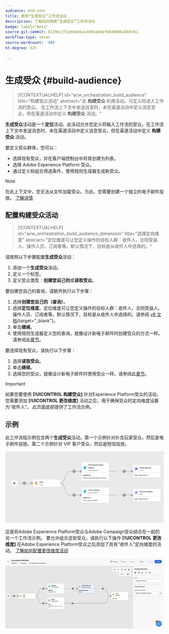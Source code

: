 ```yaml
---
audience: end-user
title: 使用“生成受众”工作流活动
description: 了解如何使用“生成受众”工作流活动
badge: label="Beta"
source-git-commit: 8139ec2f1e94bebacd89ea64af88d0b0babb8781
workflow-type: tm+mt
source-wordcount: '485'
ht-degree: 62%

---
```



# 生成受众 {#build-audience}

>[!CONTEXTUALHELP]
>id="acw_orchestration_build_audience"
>title="构建受众活动"
>abstract="此 **构建受众** 利用活动，可定义将进入工作流的受众。 在工作流上下文中发送消息时，未在渠道活动中定义消息受众，但在渠道活动中定义 **构建受众** 活动。"


**生成受众**&#x200B;活动是一个&#x200B;**定位**&#x200B;活动。此活动允许您定义将输入工作流的受众。在工作流上下文中发送消息时，未在渠道活动中定义消息受众，但在渠道活动中定义 **构建受众** 活动。

要定义受众群体，您可以：

* 选择现有受众，并在客户端控制台中将其创建为列表。
* 选择 Adobe Experience Platform 受众。
* 通过定义和组合筛选条件，使用规则生成器生成新受众。

>[!NOTE]
>
>在此上下文中，您无法从文件加载受众。为此，您需要创建一个独立的电子邮件投放。 [了解详情](../../audience/about-recipients.md)

<!--
The **Build audience** activity can be placed at the beginning of the workflow or after any other activity. Any activity can be placed after the **Build audience**.
-->

## 配置构建受众活动

>[!CONTEXTUALHELP]
>id="acw_orchestration_build_audience_dimension"
>title="选择定向维度"
>abstract="定位维度可让您定义操作的目标人群：收件人、合同受益人、操作人员、订阅者等。默认情况下，目标是从收件人中选择的。"


请按照以下步骤配置&#x200B;**生成受众**&#x200B;活动：

1. 添加一个&#x200B;**生成受众**&#x200B;活动。
1. 定义一个标签。
1. 定义受众类型：**创建您自己的**&#x200B;或&#x200B;**读取受众**。

要创建您自己的查询，请额外执行以下步骤：

1. 选择&#x200B;**创建您自己的（查询）**。
1. 选择&#x200B;**定位维度**。定位维度可让您定义操作的目标人群：收件人、合同受益人、操作人员、订阅者等。默认情况下，目标是从收件人中选择的。请参阅 [v8 文档](https://experienceleague.adobe.com/docs/campaign/automation/workflows/introduction/wf-type/targeting-workflows.html#targeting-and-filtering-dimensions){target="_blank"}。
1. 单击&#x200B;**继续**。
1. 使用规则生成器定义您的查询，就像设计新电子邮件时创建受众的方式一样。请参阅此[章节](../../audience/segment-builder.md)。

要选择现有受众，请执行以下步骤：

1. 选择&#x200B;**读取受众**。
1. 单击&#x200B;**继续**。
1. 选择您的受众，就像设计新电子邮件时使用受众一样。请参阅此[章节](../../audience/add-audience.md)。

>[!IMPORTANT]
>
>如果您要使用 **[!UICONTROL 构建受众]** 针对Experience Platform受众的活动，您需要添加 **[!UICONTROL 更改维度]** 活动之后，用于确保受众的定向维度设置为“收件人”。 此页面底部提供了工作流示例。

## 示例

此工作流程示例包含两个&#x200B;**生成受众**&#x200B;活动。第一个示例针对扑克玩家受众，然后是电子邮件投放。第二个示例针对 VIP 客户受众，然后是短信投放。

![](../assets/workflow-audience-example.png)

这是将Adobe Experience Platform受众与Adobe Campaign受众结合在一起的另一个工作流示例。 要允许组合这些受众，请执行以下操作 **[!UICONTROL 更改维度]** 在Adobe Experience Platform受众之后添加了具有“收件人”定向维度的活动。 [了解如何配置更改维度活动](change-dimension.md)

![](../assets/workflow-audience-aep.png)
